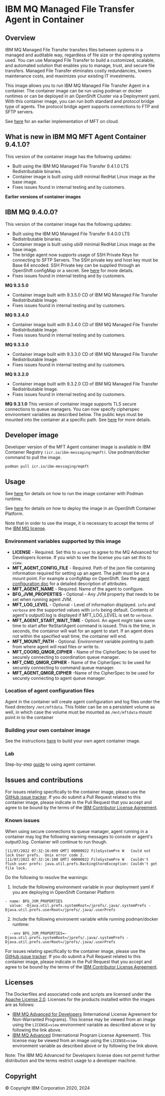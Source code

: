 # IBM MQ Managed File Transfer Agent in Container

## Overview
IBM MQ Managed File Transfer transfers files between systems in a managed and auditable way, regardless of file size or the operating systems used. You can use Managed File Transfer to build a customized, scalable, and automated solution that enables you to manage, trust, and secure file transfers. Managed File Transfer eliminates costly redundancies, lowers maintenance costs, and maximizes your existing IT investments.

This image allows you to run IBM MQ Managed File Transfer Agent in a container. The container image can be run using podman or docker runtimes or can be deployed in an OpenShift Cluster via a Deployment yaml. With this container image, you can run both standard and protocol bridge type of agents. The protocol bridge agent supports connections to FTP and SFTP servers.

See [here](archive/README.md) for an earlier implementation of MFT on cloud.

## What is new in IBM MQ MFT Agent Container 9.4.1.0?

This version of the container image has the following updates:

- Built using the IBM MQ Managed File Transfer 9.4.1.0 LTS Redistributable binaries.
- Container image is built using ubi9 minimal RedHat Linux image as the base image.
- Fixes issues found in internal testing and by customers.


**Earlier versions of container images**

## IBM MQ 9.4.0.0?
This version of the container image has the following updates:

- Built using the IBM MQ Managed File Transfer 9.4.0.0 LTS Redistributable binaries.
- Container image is built using ubi9 minimal RedHat Linux image as the base image.
- The bridge agent now supports usage of SSH Private Keys for connecting to SFTP Servers. 
  The SSH private key and host key must be Base 64 encoded. SSH Private key can be supplied through an OpenShift configMap or a secret. See [here](external-how-to-docs/custompbacred.md) for more details.
- Fixes issues found in internal testing and by customers.

**MQ 9.3.5.0**
- Container image built with 9.3.5.0 CD of IBM MQ Managed File Transfer Redistributable Image.
- Fixes issues found in internal testing and by customers.

**MQ 9.3.4.0**
- Container image built with 9.3.4.0 CD of IBM MQ Managed File Transfer Redistributable Image.
- Fixes issues found in internal testing and by customers.

**MQ 9.3.3.0**
- Container image built with 9.3.3.0 CD of IBM MQ Managed File Transfer Redistributable Image.
- Fixes issues found in internal testing and by customers.

**MQ 9.3.2.0**
- Container image built with 9.3.2.0 CD of IBM MQ Managed File Transfer Redistributable Image.
- Fixes issues found in internal testing and by customers.

**MQ 9.3.1.0**
This version of container image supports TLS secure connections to queue managers. You can now specify cipherspec environment variables as described below. The public keys must be mounted into the container at a specific path. See [here](docs/tls.md) for more details.


## Developer image
Developer version of the MFT Agent container image is available in IBM Container Registry `(icr.io/ibm-messaging/mqmft)`. Use podman/docker command to pull the image.

`podman pull icr.io/ibm-messaging/mqmft`


## Usage

See [here](external-how-to-docs/usage-podman.md) for details on how to run the image container with Podman runtime. 

See [here](external-how-to-docs/usage-ocp.md) for details on how to deploy the image in an OpenShift Container Platform.


Note that in order to use the image, it is necessary to accept the terms of the [IBM MQ license](#license).

### Environment variables supported by this image

- **LICENSE** - Required. Set this to `accept` to agree to the MQ Advanced for Developers license. If you wish to see the license you can set this to `view`.
- **MFT_AGENT_CONFIG_FILE** - Required. Path of the json file containing information required for setting up an agent. The path must be on a mount point. For example a configMap on OpenShift. See the [agent configuration doc](docs/agentconfig.md) for a detailed description of attributes.
- **MFT_AGENT_NAME** - Required. Name of the agent to configure. 
- **BFG_JVM_PROPERTIES** - Optional - Any JVM property that needs to be set when running agent JVM.
- **MFT_LOG_LEVEL** - Optional - Level of information displayed. `info` and `verbose` are the supported values with `info` being default. Contents of agent's output0.log is displayed if MFT_LOG_LEVEL is set to `verbose`.
- **MFT_AGENT_START_WAIT_TIME** - Optionl. An agent might take some time to start after fteStartAgent command is issued. This is the time, in seconds, the containor will wait for an agent to start. If an agent does not within the specified wait time, the container will end.
- **MFT_MOUNT_PATH** - Optional. Environment variable pointing to path from where agent will read files or write to.
- **MFT_COORD_QMGR_CIPHER** - Name of the CipherSpec to be used for securely connecting to coordination queue manager. 
- **MFT_CMD_QMGR_CIPHER** - Name of the CipherSpec to be used for securely connecting to command queue manager. 
- **MFT_AGENT_QMGR_CIPHER** -Name of the CipherSpec to be used for securely connecting to agent queue manager. 

### Location of agent configuration files

Agent in the container will create agent configuration and log files under the fixed directory `/mnt/mftdata`. This folder can be on a persistent volume as well, in which case the volume must be mounted as `/mnt/mftdata` mount point in to the container

### Building your own container image
See the instructions [here](external-how-to-docs/build.md) to build your own agent container image.

### Lab 
Step-by-step [guide](lab/README.md) to using agent container.

## Issues and contributions
For issues relating specifically to the container image, please use the [GitHub issue tracker](https://github.com/ibm-messaging/mft-cloud/issues). If you do submit a Pull Request related to this container image, please indicate in the Pull Request that you accept and agree to be bound by the terms of the [IBM Contributor License Agreement](CLA.md).

### Known issues

When using secure connections to queue manager, agent running in a container may log the following warning messages to console or agent's output0.log. Container will continue to run though.
```
[11/07/2022 07:32:16:099 GMT] 00000022 FileSystemPre W   Could not lock User prefs.  Unix error code 2.
[11/07/2022 07:32:16:100 GMT] 00000022 FileSystemPre W   Couldn't flush user prefs: java.util.prefs.BackingStoreException: Couldn't get file lock.

```

Do the following to resolve the warnings:
1) Include the following environment variable in your deployment yaml if you are deploying in OpenShift Container Platform
 ```
 - name: BFG_JVM_PROPERTIES
   value: -Djava.util.prefs.systemRoot=/jprefs/.java/.systemPrefs -Djava.util.prefs.userRoot=/jprefs/.java/.userPrefs

```
2) Include the following environemt variable while running podman/docker runtime:
```   
  --env BFG_JVM_PROPERTIES=-Djava.util.prefs.systemRoot=/jprefs/.java/.systemPrefs -Djava.util.prefs.userRoot=/jprefs/.java/.userPrefs
```
   

For issues relating specifically to the container image, please use the [GitHub issue tracker](https://github.com/ibm-messaging/mft-cloud/issues). If you do submit a Pull Request related to this container image, please indicate in the Pull Request that you accept and agree to be bound by the terms of the [IBM Contributor License Agreement](CLA.md).

## Licenses

The Dockerfiles and associated code and scripts are licensed under the [Apache License 2.0](http://www.apache.org/licenses/LICENSE-2.0.html).
Licenses for the products installed within the images are as follows:

- [IBM MQ Advanced for Developers](http://www14.software.ibm.com/cgi-bin/weblap/lap.pl?la_formnum=Z125-3301-14&li_formnum=L-APIG-BMKG5H) (International License Agreement for Non-Warranted Programs). This license may be viewed from an image using the `LICENSE=view` environment variable as described above or by following the link above.
- [IBM MQ Advanced](http://www14.software.ibm.com/cgi-bin/weblap/lap.pl?la_formnum=Z125-3301-14&li_formnum=L-APIG-BMJJBM) (International Program License Agreement). This license may be viewed from an image using the `LICENSE=view` environment variable as described above or by following the link above.

Note: The IBM MQ Advanced for Developers license does not permit further distribution and the terms restrict usage to a developer machine.

## Copyright

© Copyright IBM Corporation 2020, 2024
